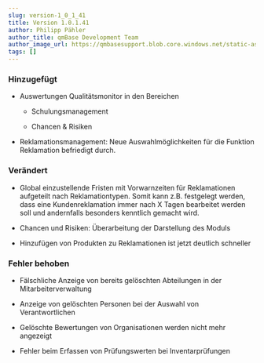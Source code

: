 ```yaml
---
slug: version-1_0_1_41
title: Version 1.0.1.41
author: Philipp Pähler
author_title: qmBase Development Team
author_image_url: https://qmbasesupport.blob.core.windows.net/static-assets/img/persons/paehler_round.png
tags: []
---
```

### Hinzugefügt

*   Auswertungen Qualitätsmonitor in den Bereichen

    *   Schulungsmanagement

    *   Chancen & Risiken

*   Reklamationsmanagement: Neue Auswahlmöglichkeiten für die Funktion Reklamation befriedigt durch.

### Verändert

*   Global einzustellende Fristen mit Vorwarnzeiten für Reklamationen aufgeteilt nach Reklamationtypen. Somit kann z.B. festgelegt werden, dass eine Kundenreklamation immer nach X Tagen bearbeitet werden soll und andernfalls besonders kenntlich gemacht wird.

*   Chancen und Risiken: Überarbeitung der Darstellung des Moduls

*   Hinzufügen von Produkten zu Reklamationen ist jetzt deutlich schneller

### Fehler behoben

*   Fälschliche Anzeige von bereits gelöschten Abteilungen in der Mitarbeiterverwaltung

*   Anzeige von gelöschten Personen bei der Auswahl von Verantwortlichen

*   Gelöschte Bewertungen von Organisationen werden nicht mehr angezeigt

*   Fehler beim Erfassen von Prüfungswerten bei Inventarprüfungen